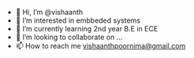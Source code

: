 - 👋 Hi, I’m @vishaanth
- 👀 I’m interested in embbeded systems
- 🌱 I’m currently learning 2nd year B.E in ECE
- 💞️ I’m looking to collaborate on ...
- 📫 How to reach me vishaanthpoornima@gmail.com

<!---
vishaanth/vishaanth is a ✨ special ✨ repository because its `README.md` (this file) appears on your GitHub profile.
You can click the Preview link to take a look at your changes.
--->
